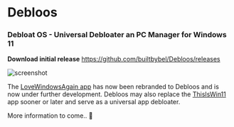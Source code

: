 # Debloos 
### Debloat OS - Universal Debloater an PC Manager for Windows 11

**Download initial release**
https://github.com/builtbybel/Debloos/releases

![screenshot](https://github.com/builtbybel/Debloos/blob/main/assets/debloos.png)


The [LoveWindowsAgain app](https://github.com/builtbybel/LoveWindowsAgain) has now been rebranded to Debloos and is now under further development. Debloos may also replace the [ThisIsWin11](https://github.com/builtbybel/ThisIsWin11) app sooner or later and serve as a universal app debloater.

More information to come.. 🌃
